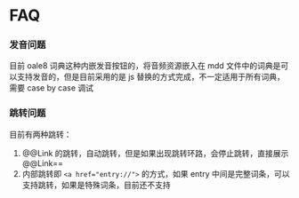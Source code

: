 # FAQ

### 发音问题

目前 oale8 词典这种内嵌发音按钮的，将音频资源嵌入在 mdd 文件中的词典是可以支持发音的，但是目前采用的是 js 替换的方式完成，不一定适用于所有词典，需要 case by case 调试

### 跳转问题

目前有两种跳转：

1. @@Link 的跳转，自动跳转，但是如果出现跳转环路，会停止跳转，直接展示 @@Link==
2. 内部跳转即 `<a href="entry://">` 的方式，如果 entry 中间是完整词条，可以支持跳转，如果是特殊词条，目前还不支持
